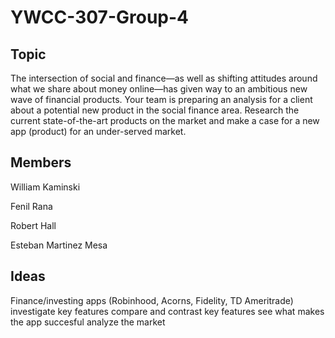 # YWCC-307-Group-4
## Topic 
The intersection of social and finance—as well as shifting attitudes around what we share about money online—has given way to an ambitious new wave of financial products. Your team is preparing an analysis for a client about a potential new product in the social finance area. Research the current state-of-the-art products on the market and make a case for a new app (product) for an under-served market.

## Members
William Kaminski

Fenil Rana

Robert Hall

Esteban Martinez Mesa

## Ideas
Finance/investing apps (Robinhood, Acorns, Fidelity, TD Ameritrade)
  investigate key features
   compare and contrast key features
   see what makes the app succesful
   analyze the market
